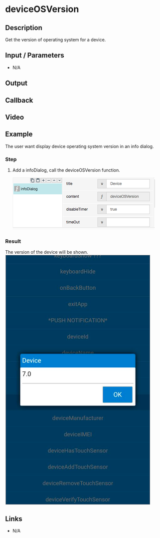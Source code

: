 # deviceOSVersion

## Description

Get the version of operating system for a device.

## Input / Parameters

- N/A

## Output

## Callback

## Video

## Example

The user want display device operating system version in an info dialog.

### Step

1. Add a infoDialog, call the deviceOSVersion function. 

    ![](../../../../document/function/Device/deviceOSVersion/deviceOSVersion-step-1.png?raw=true)
    
### Result

The version of the device will be shown. <br />
![](../../../../document/function/Device/deviceOSVersion/deviceOSVersion-result-1.png?raw=true)



## Links

- N/A